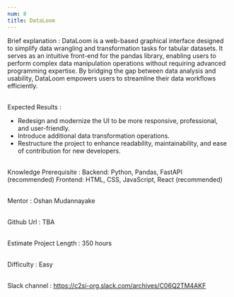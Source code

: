 ```yaml
---
num: 8
title: DataLoom
---
```


Brief explanation 
: DataLoom is a web-based graphical interface designed to simplify data wrangling and transformation tasks for tabular datasets. It serves as an intuitive front-end for the pandas library, enabling users to perform complex data manipulation operations without requiring advanced programming expertise. By bridging the gap between data analysis and usability, DataLoom empowers users to streamline their data workflows efficiently.
<br><br>

Expected Results
: 
 * Redesign and modernize the UI to be more responsive, professional, and user-friendly.
 * Introduce additional data transformation operations.
 * Restructure the project to enhance readability, maintainability, and ease of contribution for new developers.
<br><br>

Knowledge Prerequisite
: Backend: Python, Pandas, FastAPI (recommended)
Frontend: HTML, CSS, JavaScript, React (recommended)
<br><br>

Mentor
: Oshan Mudannayake
<br><br>

Github Url
: TBA
<br><br>

Estimate Project Length
: 350 hours
<br><br>

Difficulty
: Easy
<br><br>

Slack channel
: <https://c2si-org.slack.com/archives/C06Q2TM4AKF>
<br><br>
